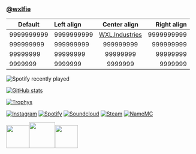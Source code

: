 ### [@wxlfie](https://discord.com/users/714978777830129725)

Default | Left align | Center align | Right align
-- | :- | :-: | -: |
9999999999 | 9999999999 | [WXL.Industries](https://discord.gg/3MRhPTmWjM) | 9999999999
999999999 | 999999999 | 999999999 | 999999999
99999999 | 99999999 | 99999999 | 99999999
9999999 | 9999999 | 9999999 | 9999999

![Spotify recently played](https://spotify-recently-played-readme.vercel.app/api?user=31hdl67gyqtxnzvkzgsyrgf7s6cy&count=1)

[![GitHub stats](https://github-readme-stats.vercel.app/api?username=wxlfie646&show_icons=true&theme=midnight-purple)](https://github.com/anuraghazra/github-readme-stats)

[![Trophys](https://github-profile-trophy.vercel.app/?username=wxlfie646&theme=dracula&no-bg=true&no-frame=true&row=1&column=4)](https://github.com/ryo-ma/github-profile-trophy)

[![Instagram](https://img.shields.io/badge/Instagram-000000?style=for-the-badge&logo=Instagram&logoColor=white)](https://www.instagram.com/wxlfie646/)
[![Spotify](https://img.shields.io/badge/Spotify-000000?style=for-the-badge&logo=Spotify&logoColor=white)](https://open.spotify.com/user/31hdl67gyqtxnzvkzgsyrgf7s6cy?si=0933c1f87e794c5b&nd=1)
[![Soundcloud](https://img.shields.io/badge/SoundCloud-000000?style=for-the-badge&logo=SoundCloud&logoColor=white)](https://soundcloud.com/wxlfie646)
[![Steam](https://img.shields.io/badge/Steam-000000?style=for-the-badge&logo=Steam&logoColor=white)](https://steamcommunity.com/profiles/76561199099186667)
[![NameMC](https://img.shields.io/badge/NameMC-000000?style=for-the-badge&logo=NameMC&logoColor=white)](https://namemc.com/profile/Wxlfie646)

<img src="https://images-wixmp-ed30a86b8c4ca887773594c2.wixmp.com/i/a55359db-8be9-4150-8c22-c4f54b6dfc96/df1d241-485b9236-f0ac-4804-a77d-6495d852801d.png/v1/fit/w_404,h_455/c_language___black_icon_by_therealtamuno_df1d241-375w-2x.png" width="61"><img src="https://simpleicons.org/icons/cplusplus.svg" width="69"><img src="https://static-00.iconduck.com/assets.00/c-icon-455x512-nnvx09v8.png" width="61">

